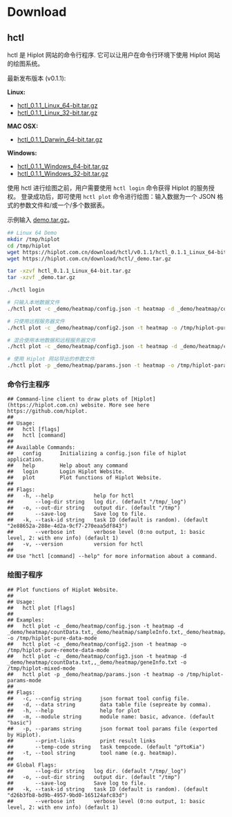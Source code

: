# Download


## hctl

hctl 是 Hiplot 网站的命令行程序. 它可以让用户在命令行环境下使用 Hiplot 网站的绘图系统。

最新发布版本 (v0.1.1):

**Linux:**

- [hctl_0.1.1_Linux_64-bit.tar.gz](https://hiplot.com.cn/download/hctl/v0.1.1/hctl_0.1.1_Linux_64-bit.tar.gz)
- [hctl_0.1.1_Linux_32-bit.tar.gz](https://hiplot.com.cn/download/hctl/v0.1.1/hctl_0.1.1_Linux_32-bit.tar.gz)

**MAC OSX:**

- [hctl_0.1.1_Darwin_64-bit.tar.gz](https://hiplot.com.cn/download/hctl/v0.1.1/hctl_0.1.1_Darwin_64-bit.tar.gz)


**Windows:**

- [hctl_0.1.1_Windows_64-bit.tar.gz](https://hiplot.com.cn/download/hctl/v0.1.1/hctl_0.1.1_Windows_64-bit.tar.gz)
- [hctl_0.1.1_Windows_32-bit.tar.gz](https://hiplot.com.cn/download/hctl/v0.1.1/hctl_0.1.1_Windows_32-bit.tar.gz)

使用 hctl 进行绘图之前，用户需要使用 `hctl login` 命令获得 Hiplot 的服务授权。 登录成功后，即可使用 `hctl plot` 命令进行绘图：输入数据为一个 JSON 格式的参数文件和/或一个/多个数据表。

示例输入 [demo.tar.gz](https://hiplot.com.cn/download/hctl/_demo.tar.gz)。

```bash
## Linux 64 Demo
mkdir /tmp/hiplot
cd /tmp/hiplot
wget https://hiplot.com.cn/download/hctl/v0.1.1/hctl_0.1.1_Linux_64-bit.tar.gz
wget https://hiplot.com.cn/download/hctl/_demo.tar.gz

tar -xzvf hctl_0.1.1_Linux_64-bit.tar.gz
tar -xzvf _demo.tar.gz

./hctl login

# 只输入本地数据文件
./hctl plot -c _demo/heatmap/config.json -t heatmap -d _demo/heatmap/countData.txt,_demo/heatmap/sampleInfo.txt,_demo/heatmap/geneInfo.txt -o /tmp/hiplot-pure-data-mode

# 只使用远程服务器文件
./hctl plot -c _demo/heatmap/config2.json -t heatmap -o /tmp/hiplot-pure-remote-data-mode

# 混合使用本地数据和远程服务器文件
./hctl plot -c _demo/heatmap/config3.json -t heatmap -d _demo/heatmap/countData.txt,,_demo/heatmap/geneInfo.txt -o /tmp/hiplot-mixed-mode

# 使用 Hiplot 网站导出的参数文件
./hctl plot -p _demo/heatmap/params.json -t heatmap -o /tmp/hiplot-params-mode
```

### 命令行主程序


```
## Command-line client to draw plots of [Hiplot](https://hiplot.com.cn) website. More see here https://github.com/hiplot.
## 
## Usage:
##   hctl [flags]
##   hctl [command]
## 
## Available Commands:
##   config      Initializing a config.json file of hiplot application.
##   help        Help about any command
##   login       Login Hiplot Website.
##   plot        Plot functions of Hiplot Website.
## 
## Flags:
##   -h, --help             help for hctl
##       --log-dir string   log dir. (default "/tmp/_log")
##   -o, --out-dir string   output dir. (default "/tmp")
##       --save-log         Save log to file.
##   -k, --task-id string   task ID (default is random). (default "2e88652a-288e-4d2a-9cf7-270eaa5df843")
##       --verbose int      verbose level (0:no output, 1: basic level, 2: with env info) (default 1)
##   -v, --version          version for hctl
## 
## Use "hctl [command] --help" for more information about a command.
```

### 绘图子程序


```
## Plot functions of Hiplot Website.
## 
## Usage:
##   hctl plot [flags]
## 
## Examples:
##   hctl plot -c _demo/heatmap/config.json -t heatmap -d _demo/heatmap/countData.txt,_demo/heatmap/sampleInfo.txt,_demo/heatmap/geneInfo.txt -o /tmp/hiplot-pure-data-mode
##   hctl plot -c _demo/heatmap/config2.json -t heatmap -o /tmp/hiplot-pure-remote-data-mode
##   hctl plot -c _demo/heatmap/config3.json -t heatmap -d _demo/heatmap/countData.txt,,_demo/heatmap/geneInfo.txt -o /tmp/hiplot-mixed-mode
##   hctl plot -p _demo/heatmap/params.json -t heatmap -o /tmp/hiplot-params-mode
## 
## Flags:
##   -c, --config string      json format tool config file.
##   -d, --data string        data table file (sepreate by comma).
##   -h, --help               help for plot
##   -m, --module string      module name: basic, advance. (default "basic")
##   -p, --params string      json format tool params file (exported by Hiplot).
##       --print-links        print result links
##       --temp-code string   task tempcode. (default "pYtoKia")
##   -t, --tool string        tool name (e.g. heatmap).
## 
## Global Flags:
##       --log-dir string   log dir. (default "/tmp/_log")
##   -o, --out-dir string   output dir. (default "/tmp")
##       --save-log         Save log to file.
##   -k, --task-id string   task ID (default is random). (default "d26b3fb8-bd9b-4957-9bd0-165124afc83d")
##       --verbose int      verbose level (0:no output, 1: basic level, 2: with env info) (default 1)
```
